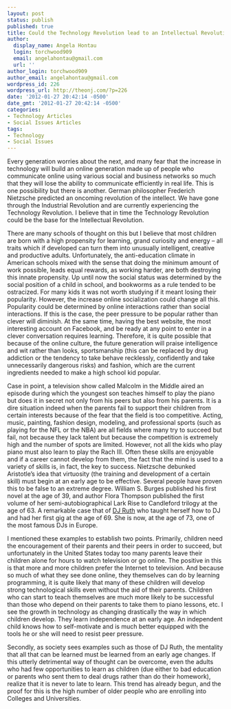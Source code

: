 ```yaml
---
layout: post
status: publish
published: true
title: Could the Technology Revolution lead to an Intellectual Revolution?
author:
  display_name: Angela Hontau
  login: torchwood909
  email: angelahontau@gmail.com
  url: ''
author_login: torchwood909
author_email: angelahontau@gmail.com
wordpress_id: 226
wordpress_url: http://theonj.com/?p=226
date: '2012-01-27 20:42:14 -0500'
date_gmt: '2012-01-27 20:42:14 -0500'
categories:
- Technology Articles
- Social Issues Articles
tags:
- Technology
- Social Issues
---
```

<p>Every generation worries about the next, and many fear that the increase in technology will build an online generation made up of people who communicate online using various social and business networks so much that they will lose the ability to communicate efficiently in real life. This is one possibility but there is another. German philosopher Frederich Nietzsche predicted an oncoming revolution of the intellect. We have gone through the Industrial Revolution and are currently experiencing the Technology Revolution. I believe that in time the Technology Revolution could be the base for the Intellectual Revolution. </p>
<p>There are many schools of thought on this but I believe that most children are born with a high propensity for learning, grand curiosity and energy – all traits which if developed can turn them into unusually intelligent, creative and productive adults. Unfortunately, the anti-education climate in American schools mixed with the sense that doing the minimum amount of work possible, leads equal rewards, as working harder, are both destroying this innate propensity. Up until now the social status was determined by the social position of a child in school, and bookworms as a rule tended to be ostracized. For many kids it was not worth studying if it meant losing their popularity. However, the increase online socialization could change all this. Popularity could be determined by online interactions rather than social interactions. If this is the case, the peer pressure to be popular rather than clever will diminish. At the same time, having the best website, the most interesting account on Facebook, and be ready at any point to enter in a clever conversation requires learning. Therefore, it is quite possible that because of the online culture, the future generation will praise intelligence and wit rather than looks, sportsmanship (this can be replaced by drug addiction or the tendency to take behave recklessly, confidently and take unnecessarily dangerous risks) and fashion, which are the current ingredients needed to make a high school kid popular.</p>
<p>Case in point, a television show called Malcolm in the Middle aired an episode during which the youngest son teaches himself to play the piano but does it in secret not only from his peers but also from his parents. It is a dire situation indeed when the parents fail to support their children from certain interests because of the fear that the field is too competitive. Acting, music, painting, fashion design, modeling, and professional sports (such as playing for the NFL or the NBA) are all fields where many try to succeed but fail, not because they lack talent but because the competition is extremely high and the number of spots are limited. However, not all the kids who play piano must also learn to play the Rach III. Often these skills are enjoyable and if a career cannot develop from them, the fact that the mind is used to a variety of skills is, in fact, the key to success. Nietzsche debunked Aristotle’s idea that virtuosity (the training and development of a certain skill) must begin at an early age to be effective. Several people have proven this to be false to an extreme degree. William S. Burges published his first novel at the age of 39, and author Flora Thompson published the first volume of her semi-autobiographical Lark Rise to Candleford trilogy at the age of 63. A remarkable case that of <a href="http://www.odditycentral.com/pics/mammy-rock-the-granny-dj.html" title="DJ Ruth">DJ Ruth</a> who taught herself how to DJ and had her first gig at the age of 69. She is now, at the age of 73, one of the most famous DJs in Europe.</p>
<p>I mentioned these examples to establish two points. Primarily, children need the encouragement of their parents and their peers in order to succeed, but unfortunately in the United States today too many parents leave their children alone for hours to watch television or go online. The positive in this is that more and more children prefer the Internet to television. And because so much of what they see done online, they themselves can do by learning programming, it is quite likely that many of these children will develop strong technological skills even without the aid of their parents. Children who can start to teach themselves are much more likely to be successful than those who depend on their parents to take them to piano lessons, etc. I see the growth in technology as changing drastically the way in which children develop. They learn independence at an early age. An independent child knows how to self-motivate and is much better equipped with the tools he or she will need to resist peer pressure.</p>
<p>Secondly, as society sees examples such as those of DJ Ruth, the mentality that all that can be learned must be learned from an early age changes. If this utterly detrimental way of thought can be overcome, even the adults who had few opportunities to learn as children (due either to bad education or parents who sent them to deal drugs rather than do their homework), realize that it is never to late to learn. This trend has already begun, and the proof for this is the high number of older people who are enrolling into Colleges and Universities.</p>
